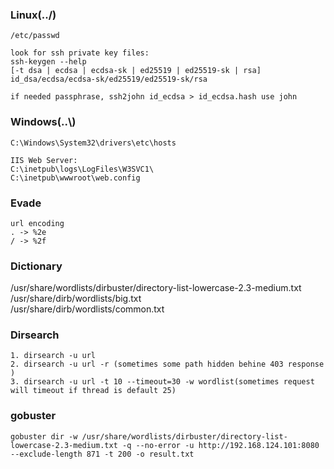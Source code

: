 ### Linux(../)
```
/etc/passwd

look for ssh private key files:
ssh-keygen --help
[-t dsa | ecdsa | ecdsa-sk | ed25519 | ed25519-sk | rsa]
id_dsa/ecdsa/ecdsa-sk/ed25519/ed25519-sk/rsa

if needed passphrase, ssh2john id_ecdsa > id_ecdsa.hash use john
```
### Windows(..\\)
```
C:\Windows\System32\drivers\etc\hosts

IIS Web Server:
C:\inetpub\logs\LogFiles\W3SVC1\
C:\inetpub\wwwroot\web.config
```

### Evade
```
url encoding
. -> %2e
/ -> %2f
```

### Dictionary
/usr/share/wordlists/dirbuster/directory-list-lowercase-2.3-medium.txt  
/usr/share/dirb/wordlists/big.txt  
/usr/share/dirb/wordlists/common.txt

### Dirsearch
```
1. dirsearch -u url
2. dirsearch -u url -r (sometimes some path hidden behine 403 response )
3. dirsearch -u url -t 10 --timeout=30 -w wordlist(sometimes request will timeout if thread is default 25)
```
### gobuster
```
gobuster dir -w /usr/share/wordlists/dirbuster/directory-list-lowercase-2.3-medium.txt -q --no-error -u http://192.168.124.101:8080 --exclude-length 871 -t 200 -o result.txt
```
